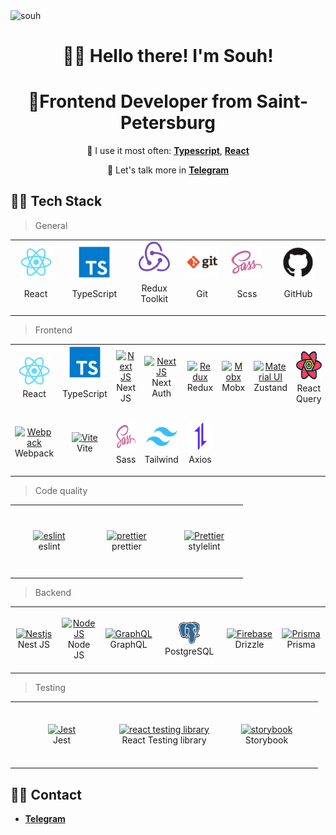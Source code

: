 <img src="https://i.imgur.com/mFPdJiZ.jpeg" alt="
      souh" align="center" height="350" width="100%"/>
<h1 align="center">🐱‍💻  Hello there! I'm Souh!</h1>

<h1 align="center">🗻Frontend Developer from Saint-Petersburg</h1>
<p align="center">
🔮 I use it most often: 
<a href="https://www.typescriptlang.org/" target="_blank"><b>Typescript</b></a>,
<a href="https://react.dev/" target="_blank"><b>React</b></a>
</p>

<p align="center" >
🌌 Let's talk more in  
<a href="https://t.me/souhhhh" target="_blank"><b>Telegram</b></a>
</p>

 
## 🐱‍👤 Tech Stack

> General
<table width='100%'>
  <tr>
    <td align="center" width="150" height="100">
      <a href="#souh">
        <img src="https://github.com/devicons/devicon/blob/master/icons/react/react-original.svg" width="50" height="50" alt="javascript" />
      </a>
      <p>React
    </td>
    <td align="center" width="150" height="100">
      <a href="#souh">
        <img src="https://github.com/devicons/devicon/blob/master/icons/typescript/typescript-original.svg" width="50" height="50" alt="typescript" />
      </a>
      <p>TypeScript
    </td>
    <td align="center" width="150" height="100">
      <a href="#souh">
        <img src="https://github.com/devicons/devicon/blob/master/icons/redux/redux-original.svg" width="50" height="50" alt="typescript" />
      </a>
      <p>Redux Toolkit
    </td>
        <td align="center" width="150" height="100">
      <a href="#souh">
        <img src="https://github.com/devicons/devicon/blob/master/icons/git/git-original-wordmark.svg" width="50" height="50" alt="Html5" />
      </a>
      <p>Git
    </td>
    <td align="center" width="150" height="100">
      <a href="#souh" >
        <img src="https://github.com/devicons/devicon/blob/master/icons/sass/sass-original.svg" width="50" height="50" alt="figma" />
      </a>
      <p>Scss
    </td>
     <td align="center" width="150" height="100"> 
      <a href="#souh" >
        <img src="https://github.com/devicons/devicon/blob/master/icons/github/github-original.svg" width="50" height="50" alt="github" />
      </a>
      <p>GitHub
    </td>
  </tr> 
</table>

> Frontend

<table width='100%'>
  <tr>
   <td align="center" width="150" height="100">
      <a href="souh">
        <img src="https://github.com/devicons/devicon/blob/master/icons/react/react-original.svg" width="50" height="50" alt="React" />
      </a>
      <br>React
    </td>
   <td align="center" width="150" height="100">
      <a href="#souh">
        <img src="https://github.com/devicons/devicon/blob/master/icons/typescript/typescript-original.svg" width="50" height="50" alt="typescript" />
      </a>
      <p>TypeScript
    </td>
     <td align="center" width="150" height="100">
      <a href="souh" >
        <img src="https://raw.githubusercontent.com/samfromaway/samfromaway/master/.github/images/nextjs.png" width="50" height="50" alt="Next JS" />
      </a>
      <br>Next JS
    </td>
     <td align="center" width="150" height="100">
      <a href="souh" >
        <img src="https://camo.githubusercontent.com/02d9778d04c0ec14c520fd512e0033ab2413cbd17eee64bdff91da51b832628d/68747470733a2f2f617574686a732e6465762f696d672f6c6f676f2d736d2e706e67" width="50" height="50" alt="Next JS" />
      </a>
      <br>Next Auth
    </td>
 <td align="center" width="150" height="100">
      <a href="souh" >
        <img src="https://cdn.worldvectorlogo.com/logos/redux.svg" width="50" height="50" alt="Redux" />
      </a>
      <br>Redux
    </td>
    <td align="center" width="150" height="100"> 
      <a href="souh" >
        <img src="https://brandeps.com/icon-download/M/Mobx-icon-vector-01.svg" width="50" height="50" alt="Mobx" />
      </a>
      <br>Mobx
    </td>
     <td align="center" width="150" height="100">
      <a href="souh">
        <img src="https://user-images.githubusercontent.com/958486/218346783-72be5ae3-b953-4dd7-b239-788a882fdad6.svg" width="50" height="50" alt="Material UI" />
      </a>
      <br>Zustand
    </td>
   <td align="center"  width="150" height="100">
      <a href="souh">
        <img src="https://github.com/TanStack/query/blob/main/media/emblem-light.svg" width="50" height="50" alt="Gatsby" />
      </a>
      <br>React Query
    </td>
   <td align="center"  width="170" height="100">
      <a href="souh">
        <img src="https://github.com/devicons/devicon/blob/master/icons/reactrouter/reactrouter-original.svg" width="50" height="50" alt="Gatsby" />
      </a>
      <br>React Router
    </td>
     </tr> 
    <td align="center" width="150" height="100"> 
      <a href="souh" >
        <img src="https://brandeps.com/icon-download/W/Webpack-icon-vector-02.svg" width="50" height="50" alt="Webpack" />
      </a>
      <br>Webpack
    </td>
    <td align="center" width="150" height="100"> 
      <a href="souh" >
        <img src="https://vitejs.dev/logo.svg" width="50" height="50" alt="Vite" />
      </a>
      <br>Vite
    </td> 
    <td align="center" width="150" height="100">
      <a href="souh">
        <img src="https://github.com/devicons/devicon/blob/master/icons/sass/sass-original.svg" width="50" height="50" alt="Sass" />
      </a>
      <br>Sass
    </td>
   <td align="center" width="150" height="100">
      <a href="souh">
        <img src="https://github.com/devicons/devicon/blob/master/icons/tailwindcss/tailwindcss-original.svg" width="50" height="50" alt="Tailwind" />
      </a>
      <br>Tailwind
    </td>
         <td align="center"  width="170" height="100">
      <a href="souh">
        <img src="https://github.com/devicons/devicon/blob/master/icons/axios/axios-plain.svg" width="50" height="50" alt="Gatsby" />
      </a>
      <br>Axios
    </td>
</tr>
</table>

> Code quality

<table width='100%'>
  <tr>
     <td align="center" width="110" height="110">
      <a href="#souh">
        <img src="https://brandeps.com/icon-download/E/Eslint-icon-vector-02.svg" width="36" height="36" alt="eslint" />
      </a>
      <br>eslint
    </td>
    <td align="center" width="110" height="110">
      <a href="#souh">
        <img src="https://brandeps.com/icon-download/P/Prettier-icon-vector-02.svg" width="36" height="36" alt="prettier" />
      </a>
      <br>prettier
    </td>
        <td align="center" width="110" height="110">
      <a href="#souh">
        <img src="https://brandeps.com/logo-download/S/Stylelint-logo-vector-01.svg" width="36" height="36" alt="Prettier" />
      </a>
      <br>stylelint
    </td>
  </tr> 
</table>

> Backend

<table width='100%'>
  <tr>
    <td align="center" width="150" height="100"> 
      <a href="#souh" >
        <img src="https://brandeps.com/icon-download/N/Nestjs-icon-vector-01.svg" width="36" height="36" alt="Nestjs" />
      </a>
      <br>Nest JS
    </td>
    <td align="center" width="150" height="100"> 
      <a href="#souh" >
        <img src="https://brandeps.com/icon-download/N/Nodejs-icon-vector-02.svg" width="36" height="36" alt="Node JS" />
      </a>
      <br>Node JS
    </td>
    <td align="center" width="150" height="100">
      <a href="#souh" >
        <img src="https://upload.wikimedia.org/wikipedia/commons/thumb/1/17/GraphQL_Logo.svg/2048px-GraphQL_Logo.svg.png" width="36" height="36" alt="GraphQL" />
      </a>
      <br>GraphQL
    </td>
    <td align="center" width="150" height="100">
      <a href="#souh">
        <img src="https://github.com/devicons/devicon/blob/master/icons/postgresql/postgresql-original.svg" width="36" height="36" alt="Mongo DB" />
      </a>
      <br>PostgreSQL
    </td>
     <td align="center" width="150" height="100"> 
      <a href="#souh" >
        <img src="https://images.opencollective.com/drizzle-orm/9405e48/logo/256.png" width="36" height="36" alt="Firebase" />
      </a>
      <br>Drizzle
    </td>
      <td align="center" width="150" height="100"> 
      <a href="#souh" >
        <img src="https://brandeps.com/icon-download/P/Prisma-icon-vector-01.svg" width="36" height="36" alt="Prisma" />
      </a>
      <br>Prisma
    </td>
  </tr> 
</table>

> Testing

<table width='100%'>
  <tr>
     <td align="center" width="150" height="100"> 
      <a href="#souh" >
        <img src="https://brandeps.com/icon-download/J/Jest-icon-vector-02.svg" width="36" height="36" alt="Jest" />
      </a>
      <br>Jest
    </td>
    <td align="center" width="150" height="100"> 
      <a href="#souh">
        <img src="https://assets.devographics.com/projects/testing_library.png" width="36" height="36" alt="react testing library" />
      </a>
      <br>React Testing library
    </td>
        <td align="center" width="150" height="100"> 
      <a href="#souh" >
        <img src="https://brandeps.com/icon-download/S/Storybook-icon-vector-02.svg" width="36" height="36" alt="storybook" />
      </a>
      <br>Storybook
    </td>
  </tr> 
</table>

## 🐱‍🐉 Contact
 - **<a href="https://t.me/souhhhh">Telegram</a>**
<br>
